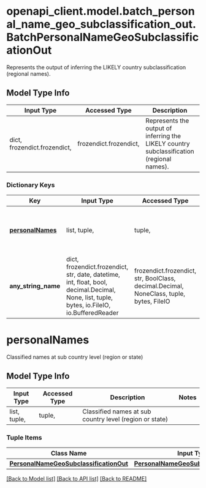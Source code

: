# openapi_client.model.batch_personal_name_geo_subclassification_out.BatchPersonalNameGeoSubclassificationOut

Represents the output of inferring the LIKELY country subclassification (regional names).

## Model Type Info
Input Type | Accessed Type | Description | Notes
------------ | ------------- | ------------- | -------------
dict, frozendict.frozendict,  | frozendict.frozendict,  | Represents the output of inferring the LIKELY country subclassification (regional names). | 

### Dictionary Keys
Key | Input Type | Accessed Type | Description | Notes
------------ | ------------- | ------------- | ------------- | -------------
**[personalNames](#personalNames)** | list, tuple,  | tuple,  | Classified names at sub country level (region or state) | [optional] 
**any_string_name** | dict, frozendict.frozendict, str, date, datetime, int, float, bool, decimal.Decimal, None, list, tuple, bytes, io.FileIO, io.BufferedReader | frozendict.frozendict, str, BoolClass, decimal.Decimal, NoneClass, tuple, bytes, FileIO | any string name can be used but the value must be the correct type | [optional]

# personalNames

Classified names at sub country level (region or state)

## Model Type Info
Input Type | Accessed Type | Description | Notes
------------ | ------------- | ------------- | -------------
list, tuple,  | tuple,  | Classified names at sub country level (region or state) | 

### Tuple Items
Class Name | Input Type | Accessed Type | Description | Notes
------------- | ------------- | ------------- | ------------- | -------------
[**PersonalNameGeoSubclassificationOut**](PersonalNameGeoSubclassificationOut.md) | [**PersonalNameGeoSubclassificationOut**](PersonalNameGeoSubclassificationOut.md) | [**PersonalNameGeoSubclassificationOut**](PersonalNameGeoSubclassificationOut.md) |  | 

[[Back to Model list]](../../README.md#documentation-for-models) [[Back to API list]](../../README.md#documentation-for-api-endpoints) [[Back to README]](../../README.md)

